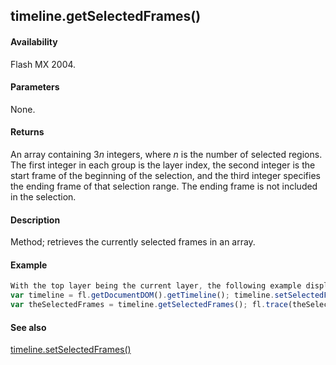 ## timeline.getSelectedFrames()

#### Availability

Flash MX 2004.

#### Parameters

None.

#### Returns

An array containing 3*n* integers, where *n* is the number of selected regions. The first integer in each group is the layer index, the second integer is the start frame of the beginning of the selection, and the third integer specifies the ending frame of that selection range. The ending frame is not included in the selection.

#### Description

Method; retrieves the currently selected frames in an array.

#### Example

```javascript
With the top layer being the current layer, the following example displays 0,5,10,0,20,25 in the Output panel:
var timeline = fl.getDocumentDOM().getTimeline(); timeline.setSelectedFrames(5,10); timeline.setSelectedFrames(20,25,false);
var theSelectedFrames = timeline.getSelectedFrames(); fl.trace(theSelectedFrames);

```
#### See also

[timeline.setSelectedFrames()](#_bookmark1082)
